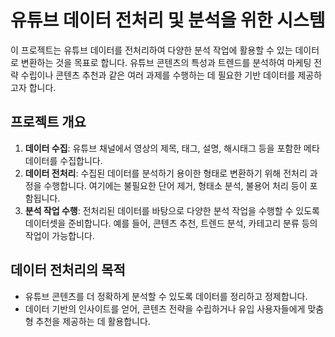 # 유튜브 데이터 전처리 및 분석을 위한 시스템

이 프로젝트는 유튜브 데이터를 전처리하여 다양한 분석 작업에 활용할 수 있는 데이터로 변환하는 것을 목표로 합니다. 유튜브 콘텐츠의 특성과 트렌드를 분석하여 마케팅 전략 수립이나 콘텐츠 추천과 같은 여러 과제를 수행하는 데 필요한 기반 데이터를 제공하고자 합니다.

## 프로젝트 개요

1. **데이터 수집**: 유튜브 채널에서 영상의 제목, 태그, 설명, 해시태그 등을 포함한 메타데이터를 수집합니다.
2. **데이터 전처리**: 수집된 데이터를 분석하기 용이한 형태로 변환하기 위해 전처리 과정을 수행합니다. 여기에는 불필요한 단어 제거, 형태소 분석, 불용어 처리 등이 포함됩니다.
3. **분석 작업 수행**: 전처리된 데이터를 바탕으로 다양한 분석 작업을 수행할 수 있도록 데이터셋을 준비합니다. 예를 들어, 콘텐츠 추천, 트렌드 분석, 카테고리 분류 등의 작업이 가능합니다.

## 데이터 전처리의 목적

- 유튜브 콘텐츠를 더 정확하게 분석할 수 있도록 데이터를 정리하고 정제합니다.
- 데이터 기반의 인사이트를 얻어, 콘텐츠 전략을 수립하거나 유입 사용자들에게 맞춤형 추천을 제공하는 데 활용합니다.

